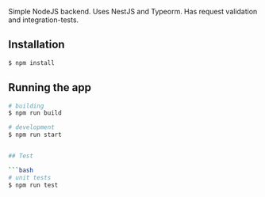 Simple NodeJS backend. Uses NestJS and Typeorm. Has request validation and integration-tests.

## Installation

```bash
$ npm install
```

## Running the app

````bash
# building
$ npm run build

# development
$ npm run start


## Test

```bash
# unit tests
$ npm run test
````
